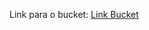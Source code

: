 Link para o bucket:
[Link Bucket]([/Sprint_5/Exercicios](https://us-east-1.console.aws.amazon.com/s3/buckets/pb-guilherme-sp6?region=us-east-1&bucketType=general&tab=objects))
